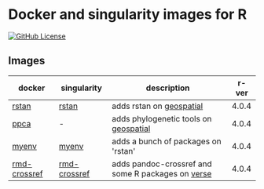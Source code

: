 # Docker and singularity images for R

[![GitHub License](https://img.shields.io/badge/license-MIT-green.svg)](https://opensource.org/licenses/MIT)


## Images

| docker                                                                         | singularity                                                                     | description                                                                                | r-ver |
|--------------------------------------------------------------------------------|---------------------------------------------------------------------------------|--------------------------------------------------------------------------------------------|-------|
| [rstan](https://hub.docker.com/repository/docker/mattocci/rstan)               | [rstan](https://cloud.sylabs.io/library/mattocci27/default/rstan)               | adds rstan on [geospatial](https://hub.docker.com/r/rocker/geospatial)                     | 4.0.4 |
| [ppca](https://hub.docker.com/repository/docker/mattocci/ppca)                 | -                                                                               | adds phylogenetic tools on  [geospatial](https://hub.docker.com/r/rocker/geospatial)       | 4.0.4 |
| [myenv](https://hub.docker.com/repository/docker/mattocci/myenv)               | [myenv](https://cloud.sylabs.io/library/mattocci27/default/myenv)               | adds a bunch of packages on 'rstan'                                                        | 4.0.4 |
| [rmd-crossref](https://hub.docker.com/repository/docker/mattocci/rmd-crossref) | [rmd-crossref](https://cloud.sylabs.io/library/mattocci27/default/rmd-crossref) | adds pandoc-crossref and some R packages on [verse](https://hub.docker.com/r/rocker/verse) | 4.0.4 |
